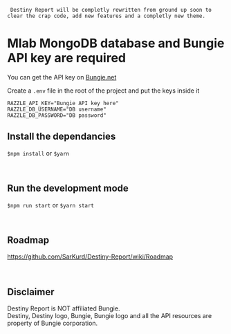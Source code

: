 ``` Destiny Report will be completly rewritten from ground up soon to clear the crap code, add new features and a completly new theme.```


# Mlab MongoDB database and Bungie API key are required

You can get the API key on [Bungie.net](https://www.bungie.net/en/Application)

Create a `.env` file in the root of the project and put the keys inside it

```
RAZZLE_API_KEY="Bungie API key here"
RAZZLE_DB_USERNAME="DB username"
RAZZLE_DB_PASSWORD="DB password"
```

## Install the dependancies

`$npm install` or `$yarn`

<br/>

## Run the development mode

`$npm run start` or `$yarn start`

<br/>

## Roadmap

https://github.com/SarKurd/Destiny-Report/wiki/Roadmap

<br/>

## Disclaimer

Destiny Report is NOT affiliated Bungie. </br>
Destiny, Destiny logo, Bungie, Bungie logo and all the API resources are property of Bungie corporation.
